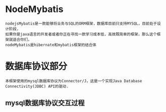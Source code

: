 # NodeMybatis
    nodejsMybatis是一款能够将业务与SQL的ORM框架，数据库目前只支持MYSQL，目前处于设计阶段，
    如果你是java语言的开发者或者你正在寻找一款学习成本低，高效既简单的框架，那么这个框架就适合你们，
    nodeMybatis是hibernate和mybatis框架的结合体
# 数据库协议部分
    本框架使用的mysql数据库协议为Connector/J，这是一个实现Java Database Connectivity(JDBC) API的驱动.
## mysql数据库协议交互过程
    
    
